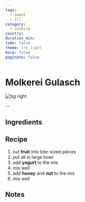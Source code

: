 ```yaml
---
tags:
  - sweet
  - ill
category:
  - cooking
country: 
duration_min: 
todo: false
theme: tre_light
marp: false
paginate: false
---
```


# Molkerei Gulasch

![bg right](../../gfx/IMG_20231125_144736.jpg)

--

## Ingredients

## Recipe
1. cut **fruit** into bite-sized pieces
1. put all in large bowl
1. add **yogurt** to the mix
1. mix well
1. add **honey** and **nut** to the mix
1. mix well


## Notes
